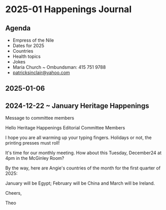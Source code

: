 # 2025-01 Happenings Journal


## Agenda

* Empress of the Nile
* Dates for 2025
* Countries
* Health topics
* Jokes
* Maria Church ~ Ombundsman: 415 751 9788
* patricksinclair@yahoo.com


## 2025-01-06


## 2024-12-22 ~ January Heritage Happenings

Message to committee members

Hello Heritage Happenings Editorial Committee Members

I hope you are all warming up your typing fingers. Holidays or not, the printing presses must roll!

It's time for our monthly meeting. How about this Tuesday, December24 at 4pm in the McGinley Room?

By the way, here are Angie's countries of the month for the first quarter of 2025:

January will be Egypt; February will be China and March will be Ireland.

Cheers,

Theo
